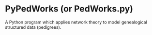 # PyPedWorks (or PedWorks.py)
A Python program which applies network theory to model genealogical structured data (pedigrees).
